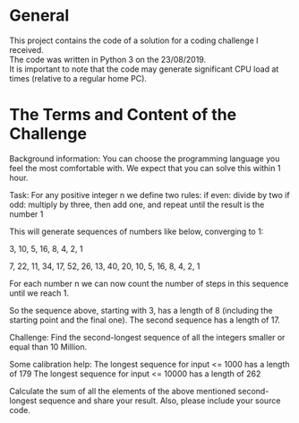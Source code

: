 # General
This project contains the code of a solution for a coding challenge I received.  
The code was written in Python 3 on the 23/08/2019.  
It is important to note that the code may generate significant CPU load at times (relative to a regular home PC).  


# The Terms and Content of the Challenge
Background information:
You can choose the programming language you feel the most comfortable with.
We expect that you can solve this within 1 hour.



Task:
For any positive integer n we define two rules:
if even: divide by two
if odd: multiply by three, then add one, and repeat until the result is the number 1



This will generate sequences of numbers like below, converging to 1:



3, 10, 5, 16, 8, 4, 2, 1



7, 22, 11, 34, 17, 52, 26, 13, 40, 20, 10, 5, 16, 8, 4, 2, 1



For each number n we can now count the number of steps in this sequence until we reach 1.



So the sequence above, starting with 3, has a length of 8 (including the starting point and the final one).
The second sequence has a length of 17.



Challenge:
Find the second-longest sequence of all the integers smaller or equal than 10 Million.



Some calibration help:
The longest sequence for input <= 1000 has a length of 179
The longest sequence for input <= 10000 has a length of 262



Calculate the sum of all the elements of the above mentioned second-longest sequence and share your result. Also, please include your source code.
